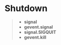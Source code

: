 Shutdown
======================

>- **signal**
>- **gevent.signal**
>- **signal.SIGQUIT**
>- **gevent.kill**
